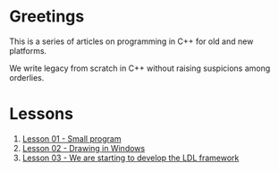 # Greetings

This is a series of articles on programming in C++ for old and new platforms.

We write legacy from scratch in C++ without raising suspicions among orderlies.

# Lessons
1. [Lesson 01 - Small program](https://habr.com/ru/articles/872834/) 
2. [Lesson 02 - Drawing in Windows](https://habr.com/ru/articles/873318/)
3. [Lesson 03 - We are starting to develop the LDL framework](https://habr.com/ru/articles/874186/)
